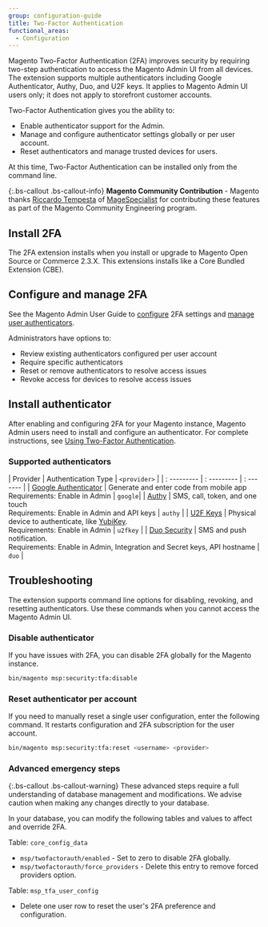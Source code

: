 ```yaml
---
group: configuration-guide
title: Two-Factor Authentication
functional_areas:
  - Configuration
---
```


Magento Two-Factor Authentication (2FA) improves security by requiring two-step authentication to access the Magento Admin UI from all devices. The extension supports multiple authenticators including Google Authenticator, Authy, Duo, and U2F keys. It applies to Magento Admin UI users only; it does not apply to storefront customer accounts.

Two-Factor Authentication gives you the ability to:

-  Enable authenticator support for the Admin.
-  Manage and configure authenticator settings globally or per user account.
-  Reset authenticators and manage trusted devices for users.

At this time, Two-Factor Authentication can be installed only from the command line.

{:.bs-callout .bs-callout-info}
**Magento Community Contribution** - Magento thanks [Riccardo Tempesta](https://twitter.com/rictempesta) of [MageSpecialist](https://partners.magento.com/portal/details/partner/id/129) for contributing these features as part of the Magento Community Engineering program.

## Install 2FA

The 2FA extension installs when you install or upgrade to Magento Open Source or Commerce 2.3.X. This extensions installs like a Core Bundled Extension (CBE).

## Configure and manage 2FA

See the Magento Admin User Guide to [configure](https://docs.magento.com/m2/ee/user_guide/stores/security-two-factor-authentication.html) 2FA settings and [manage user authenticators](https://docs.magento.com/m2/ee/user_guide/stores/security-two-factor-authentication-manage.html).

Administrators have options to:

-  Review existing authenticators configured per user account
-  Require specific authenticators
-  Reset or remove authenticators to resolve access issues
-  Revoke access for devices to resolve access issues

## Install authenticator

After enabling and configuring 2FA for your Magento instance, Magento Admin users need to install and configure an authenticator. For complete instructions, see [Using Two-Factor Authentication](https://docs.magento.com/m2/ee/user_guide/stores/security-two-factor-authentication-use.html).

### Supported authenticators

| Provider | Authentication Type | `<provider>` |
| : --------- | : --------- | : ------- |
| [Google Authenticator](https://support.google.com/accounts/answer/1066447?co=GENIE.Platform%3DAndroid&hl=en)  | Generate and enter code from mobile app Requirements: Enable in Admin  | `google`|
| [Authy](https://authy.com/)  | SMS, call, token, and one touch <br/>Requirements: Enable in Admin and API keys  | `authy` |
| [U2F Keys](https://docs.magento.com/m2/2.1/ee/user_guide/stores/security-two-factor-authentication-use.html)   | Physical device to authenticate, like [YubiKey](https://www.yubico.com/). <br/>Requirements: Enable in Admin  | `u2fkey` |
| [Duo Security](https://duo.com/)  | SMS and push notification. <br/>Requirements: Enable in Admin, Integration and Secret keys, API hostname  | `duo` |

## Troubleshooting

The extension supports command line options for disabling, revoking, and resetting authenticators. Use these commands when you cannot access the Magento Admin UI.

### Disable authenticator

If you have issues with 2FA, you can disable 2FA globally for the Magento instance.

```bash
bin/magento msp:security:tfa:disable
```

### Reset authenticator per account

If you need to manually reset a single user configuration, enter the following command. It restarts configuration and 2FA subscription for the user account.

```bash
bin/magento msp:security:tfa:reset <username> <provider>
```

### Advanced emergency steps

{:.bs-callout .bs-callout-warning}
These advanced steps require a full understanding of database management and modifications. We advise caution when making any changes directly to your database.

In your database, you can modify the following tables and values to affect and override 2FA.

Table: `core_config_data`

-  `msp/twofactorauth/enabled` - Set to zero to disable 2FA globally.
-  `msp/twofactorauth/force_providers` - Delete this entry to remove forced providers option.

Table: `msp_tfa_user_config`

-  Delete one user row to reset the user's 2FA preference and configuration.
